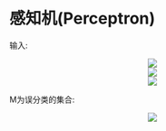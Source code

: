 # 感知机(Perceptron)

输入: 

<div align=center><img src="http://latex.codecogs.com/svg.latex?\inline&space;\dpi{120}&space;\bg_white&space;\large&space;x&space;=&space;[x_{1},x_{2},...,x_{n}]" /></div>

<div align=center><img src="http://latex.codecogs.com/svg.latex?\dpi{120}&space;\bg_white&space;\large&space;f(x)=sign(w\cdot&space;x&plus;b)" /></div>

<div align=center><img src="http://latex.codecogs.com/svg.latex?\dpi{120}&space;\bg_white&space;\large&space;sign(x)=\left\{\begin{matrix}1&x>=0\\-1&x<0\end{matrix}" /></div>

M为误分类的集合:

<div align=center><img src="http://latex.codecogs.com/svg.latex?\dpi{120}&space;\large&space;L(w,b)=-\sum_{x_{i}\in&space;M}y_{i}(w\cdot&space;x_{i}&plus;b))" /></div>

